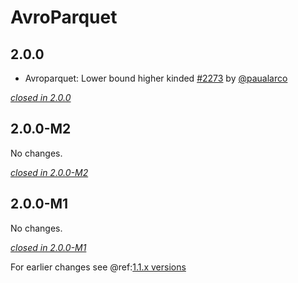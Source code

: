 # AvroParquet

## 2.0.0

- Avroparquet: Lower bound higher kinded  [#2273](https://github.com/akka/alpakka/issues/2273) by [@paualarco](https://github.com/paualarco)

[*closed in 2.0.0*](https://github.com/akka/alpakka/issues?q=is%3Aclosed+milestone%3A2.0.0+label%3Ap%3Aavroparquet)


## 2.0.0-M2

No changes.

[*closed in 2.0.0-M2*](https://github.com/akka/alpakka/issues?q=is%3Aclosed+milestone%3A2.0.0-M2+label%3Ap%3Aavroparquet)


## 2.0.0-M1

No changes.

[*closed in 2.0.0-M1*](https://github.com/akka/alpakka/issues?q=is%3Aclosed+milestone%3A2.0.0-M1+label%3Ap%3Aavroparquet)

For earlier changes see @ref:[1.1.x versions](../1.1.x/avroparquet.md)
